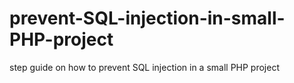 # prevent-SQL-injection-in-small-PHP-project
step guide on how to prevent SQL injection in a small PHP project
